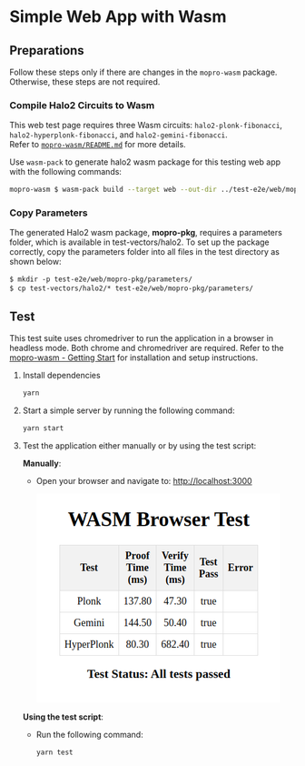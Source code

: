 # Simple Web App with Wasm

## Preparations

Follow these steps only if there are changes in the `mopro-wasm` package. Otherwise, these steps are not required.

### Compile Halo2 Circuits to Wasm

This web test page requires three Wasm circuits: `halo2-plonk-fibonacci`, `halo2-hyperplonk-fibonacci`, and `halo2-gemini-fibonacci`.  
Refer to [`mopro-wasm/README.md`](../../mopro-wasm/README.md) for more details.

Use `wasm-pack` to generate halo2 wasm package for this testing web app with the following commands:

```bash
mopro-wasm $ wasm-pack build --target web --out-dir ../test-e2e/web/mopro-pkg  -- --all-features
```

### Copy Parameters

The generated Halo2 wasm package, **mopro-pkg**, requires a parameters folder, which is available in test-vectors/halo2. To set up the package correctly, copy the parameters folder into all files in the test directory as shown below:

```text
$ mkdir -p test-e2e/web/mopro-pkg/parameters/
$ cp test-vectors/halo2/* test-e2e/web/mopro-pkg/parameters/
```

## Test

This test suite uses chromedriver to run the application in a browser in headless mode. Both chrome and chromedriver are required.
Refer to the [mopro-wasm - Getting Start](../../mopro-wasm/README.md#getting-started) for installation and setup instructions.

1. Install dependencies

    ```bash
    yarn
    ```

2. Start a simple server by running the following command:

    ```bash
    yarn start
    ```

3. Test the application either manually or by using the test script:

   **Manually**:
   - Open your browser and navigate to: [http://localhost:3000](http://localhost:3000)
      
      ![Result of test on web browser](manual-test-result.png)

   **Using the test script**:
   - Run the following command:
     ```bash
     yarn test
     ```